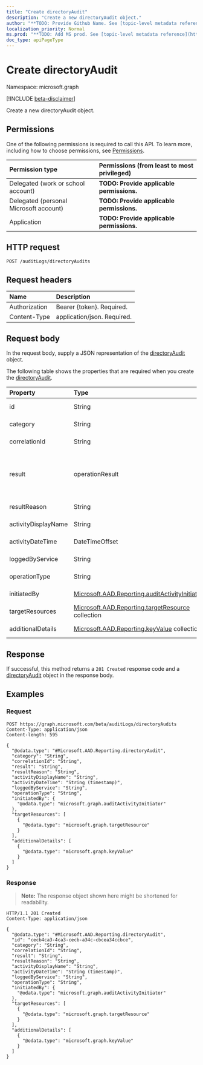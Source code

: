 ```yaml
---
title: "Create directoryAudit"
description: "Create a new directoryAudit object."
author: "**TODO: Provide Github Name. See [topic-level metadata reference](https://msgo.azurewebsites.net/add/document/guidelines/metadata.html#topic-level-metadata)**"
localization_priority: Normal
ms.prod: "**TODO: Add MS prod. See [topic-level metadata reference](https://msgo.azurewebsites.net/add/document/guidelines/metadata.html#topic-level-metadata)**"
doc_type: apiPageType
---
```


# Create directoryAudit
Namespace: microsoft.graph

[!INCLUDE [beta-disclaimer](../../includes/beta-disclaimer.md)]

Create a new directoryAudit object.

## Permissions
One of the following permissions is required to call this API. To learn more, including how to choose permissions, see [Permissions](/graph/permissions-reference).

|Permission type|Permissions (from least to most privileged)|
|:---|:---|
|Delegated (work or school account)|**TODO: Provide applicable permissions.**|
|Delegated (personal Microsoft account)|**TODO: Provide applicable permissions.**|
|Application|**TODO: Provide applicable permissions.**|

## HTTP request

<!-- {
  "blockType": "ignored"
}
-->
``` http
POST /auditLogs/directoryAudits
```

## Request headers
|Name|Description|
|:---|:---|
|Authorization|Bearer {token}. Required.|
|Content-Type|application/json. Required.|

## Request body
In the request body, supply a JSON representation of the [directoryAudit](../resources/directoryaudit.md) object.

The following table shows the properties that are required when you create the [directoryAudit](../resources/directoryaudit.md).

|Property|Type|Description|
|:---|:---|:---|
|id|String|**TODO: Add Description**|
|category|String|**TODO: Add Description**|
|correlationId|String|**TODO: Add Description**|
|result|operationResult|**TODO: Add Description**. Possible values are: `success`, `failure`, `timeout`, `unknownFutureValue`.|
|resultReason|String|**TODO: Add Description**|
|activityDisplayName|String|**TODO: Add Description**|
|activityDateTime|DateTimeOffset|**TODO: Add Description**|
|loggedByService|String|**TODO: Add Description**|
|operationType|String|**TODO: Add Description**|
|initiatedBy|[Microsoft.AAD.Reporting.auditActivityInitiator](../resources/auditactivityinitiator.md)|**TODO: Add Description**|
|targetResources|[Microsoft.AAD.Reporting.targetResource](../resources/targetresource.md) collection|**TODO: Add Description**|
|additionalDetails|[Microsoft.AAD.Reporting.keyValue](../resources/keyvalue.md) collection|**TODO: Add Description**|



## Response

If successful, this method returns a `201 Created` response code and a [directoryAudit](../resources/directoryaudit.md) object in the response body.

## Examples

### Request
<!-- {
  "blockType": "request",
  "name": "create_directoryaudit_from_"
}
-->
``` http
POST https://graph.microsoft.com/beta/auditLogs/directoryAudits
Content-Type: application/json
Content-length: 595

{
  "@odata.type": "#Microsoft.AAD.Reporting.directoryAudit",
  "category": "String",
  "correlationId": "String",
  "result": "String",
  "resultReason": "String",
  "activityDisplayName": "String",
  "activityDateTime": "String (timestamp)",
  "loggedByService": "String",
  "operationType": "String",
  "initiatedBy": {
    "@odata.type": "microsoft.graph.auditActivityInitiator"
  },
  "targetResources": [
    {
      "@odata.type": "microsoft.graph.targetResource"
    }
  ],
  "additionalDetails": [
    {
      "@odata.type": "microsoft.graph.keyValue"
    }
  ]
}
```


### Response
>**Note:** The response object shown here might be shortened for readability.
<!-- {
  "blockType": "response",
  "truncated": true,
  "@odata.type": "Microsoft.AAD.Reporting.directoryAudit"
}
-->
``` http
HTTP/1.1 201 Created
Content-Type: application/json

{
  "@odata.type": "#Microsoft.AAD.Reporting.directoryAudit",
  "id": "cecb4ca3-4ca3-cecb-a34c-cbcea34ccbce",
  "category": "String",
  "correlationId": "String",
  "result": "String",
  "resultReason": "String",
  "activityDisplayName": "String",
  "activityDateTime": "String (timestamp)",
  "loggedByService": "String",
  "operationType": "String",
  "initiatedBy": {
    "@odata.type": "microsoft.graph.auditActivityInitiator"
  },
  "targetResources": [
    {
      "@odata.type": "microsoft.graph.targetResource"
    }
  ],
  "additionalDetails": [
    {
      "@odata.type": "microsoft.graph.keyValue"
    }
  ]
}
```

